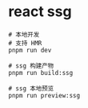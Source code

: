 # react ssg
```shell
# 本地开发
# 支持 HMR
pnpm run dev

# ssg 构建产物
pnpm run build:ssg

# ssg 本地预览
pnpm run preview:ssg
```